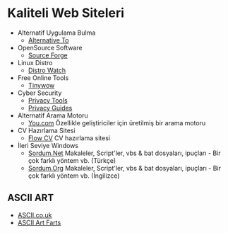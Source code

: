 # Kaliteli Web Siteleri
- Alternatif Uygulama Bulma
  * [Alternative To](https://alternativeto.net/) 
- OpenSource Software
  * [Source Forge](https://sourceforge.net/)
- Linux Distro
  * [Distro Watch](https://distrowatch.com/)
- Free Online Tools
  * [Tinywow](https://tinywow.com/) 
- Cyber Security
  * [Privacy Tools](https://www.privacytools.io/)
  * [Privacy Guides](https://www.privacyguides.org/)
- Alternatif Arama Motoru
  * [You.com](https://you.com) Özellikle geliştiriciler için üretilmiş bir arama motoru
- CV Hazırlama  Sitesi
  * [Flow CV](https://flowcv.com/) CV hazırlama sitesi
- İleri Seviye Windows
  * [Sordum.Net](https://www.sordum.net/) Makaleler, Script'ler, vbs & bat dosyaları, ipuçları - Bir çok farklı yöntem vb. (Türkçe)
  * [Sordum.Org](https://www.sordum.org/) Makaleler, Script'ler, vbs & bat dosyaları, ipuçları - Bir çok farklı yöntem vb. (İngilizce)

## ASCII ART
- [ASCII.co.uk](https://ascii.co.uk/)
- [ASCII Art Farts](http://www.asciiartfarts.com/)
